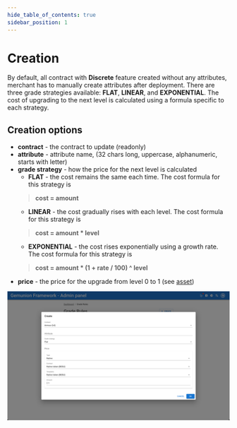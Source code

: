```yaml
---
hide_table_of_contents: true
sidebar_position: 1
---
```


# Creation

By default, all contract with **Discrete** feature created without any attributes, merchant has to manually create
attributes after deployment. There are three grade strategies available: **FLAT**, **LINEAR**, and **EXPONENTIAL**.
The cost of upgrading to the next level is calculated using a formula specific to each strategy.

## Creation options

- **contract** - the contract to update (readonly)
- **attribute** - attribute name, (32 chars long, uppercase, alphanumeric, starts with letter)
- **grade strategy** - how the price for the next level is calculated
  - **FLAT** - the cost remains the same each time. The cost formula for this strategy is
  > **cost = amount**
  - **LINEAR** - the cost gradually rises with each level. The cost formula for this strategy is
  > **cost = amount * level**
  - **EXPONENTIAL** - the cost rises exponentially using a growth rate. The cost formula for this strategy is
  > **cost = amount * (1 + rate / 100) ^ level**
- **price** - the price for the upgrade from level 0 to 1 (see [asset](/admin/miscellaneous/asset/))

![Grade create dialog](/img/admin/mechanics-gaming/grade/grade_create.png)



